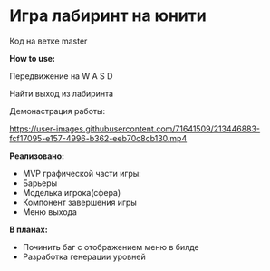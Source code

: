 <h1> Игра лабиринт на юнити </h1>
Код на ветке master

<b>How to use:</b>

Передвижение на W A S D

Найти выход из лабиринта

Демонастрация работы:



https://user-images.githubusercontent.com/71641509/213446883-fcf17095-e157-4996-b362-eeb70c8cb130.mp4






<b>Реализовано: </b>
* MVP графической части игры:
* Барьеры
* Моделька игрока(сфера)
* Компонент завершения игры
* Меню выхода

<b>В планах: </b>
* Починить баг с отображением меню в билде
* Разработка генерации уровней
